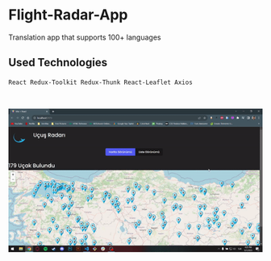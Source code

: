 # Flight-Radar-App

Translation app that supports 100+ languages

## Used Technologies

````
React Redux-Toolkit Redux-Thunk React-Leaflet Axios
````

<br>

![](screen.gif)

<br>
